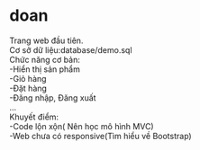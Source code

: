 # doan
Trang web đầu tiên.</br>
Cơ sở dữ liệu:database/demo.sql</br>
Chức năng cơ bản:</br> 
  -Hiển thị sản phẩm</br>
  -Giỏ hàng</br>
  -Đặt hàng</br>
  -Đăng nhập, Đăng xuất</br>
  ...</br>
Khuyết điểm:</br>
-Code lộn xộn( Nên học mô hình MVC)</br>
-Web chưa có responsive(Tìm hiểu về Bootstrap)

